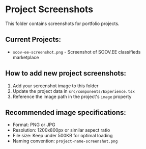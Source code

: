 # Project Screenshots

This folder contains screenshots for portfolio projects.

## Current Projects:
- `soov-ee-screenshot.png` - Screenshot of SOOV.EE classifieds marketplace

## How to add new project screenshots:
1. Add your screenshot image to this folder
2. Update the project data in `src/components/Experience.tsx`
3. Reference the image path in the project's `image` property

## Recommended image specifications:
- Format: PNG or JPG
- Resolution: 1200x800px or similar aspect ratio
- File size: Keep under 500KB for optimal loading
- Naming convention: `project-name-screenshot.png` 